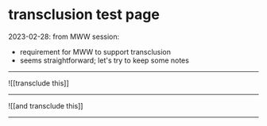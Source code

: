 # transclusion test page

2023-02-28: from MWW session:
- requirement for MWW to support transclusion
- seems straightforward; let's try to keep some notes

---

![[transclude this]]  

---

![[and transclude this]]  

---
